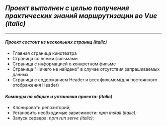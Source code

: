 
## _Проект выполнен с целью получения практических знаний маршрутизации во Vue (italic)_    
____

#### *Проект состоит из нескольких страниц (italic)*
- Главная страница кинотеатра
- Страница со всеми фильмами
- Страница с информацией о конкретном фильме
- Страница "Ничего не найдено" в случае  отсутствия запрашиваемых данных
- Страница с содержанием Header и всех фильмом(для постоянного отображения Header)

#### *Команды по сборке и установки проекта: (italic)*

- Клонировать репозиторий;
- Установить необходимые зависимости: *npm install (italic)*;
- Запуск сервера: *npm run serve (italic)*;
